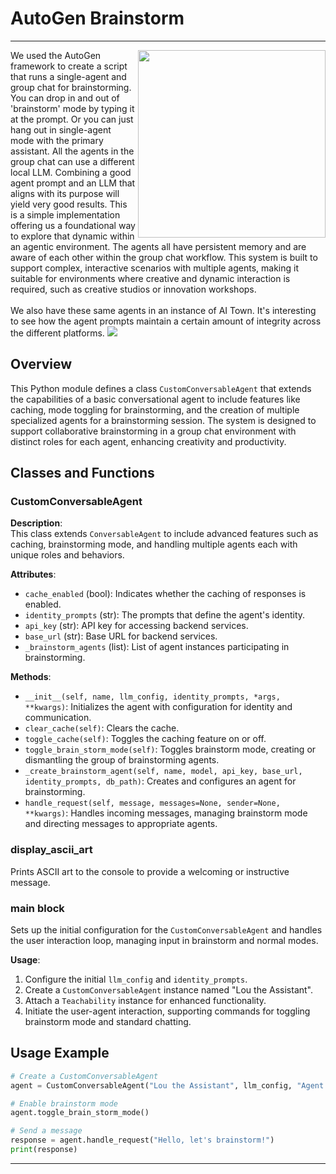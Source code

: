 # AutoGen Brainstorm
---
<img src="https://2acrestudios.com/wp-content/uploads/2024/05/autogen-brainstorm.png" align="right" style="width: 300px;" />
We used the AutoGen framework to create a script that runs a single-agent and group chat for brainstorming. You can drop in and out of 'brainstorm' mode by typing it at the prompt. Or you can just hang out in single-agent mode with the primary assistant. All the agents in the group chat can use a different local LLM. Combining a good agent prompt and an LLM that aligns with its purpose will yield very good results. This is a simple implementation offering us a foundational way to explore that dynamic within an agentic environment. The agents all have persistent memory and are aware of each other within the group chat workflow. This system is built to support complex, interactive scenarios with multiple agents, making it suitable for environments where creative and dynamic interaction is required, such as creative studios or innovation workshops.
<br /><br />
We also have these same agents in an instance of AI Town. It's interesting to see how the agent prompts maintain a certain amount of integrity across the different platforms.

<img src="https://2acrestudios.com/wp-content/uploads/2024/05/Screenshot-2024-04-30-at-2.12.57 PM-2.png" />

## Overview

This Python module defines a class `CustomConversableAgent` that extends the capabilities of a basic conversational agent to include features like caching, mode toggling for brainstorming, and the creation of multiple specialized agents for a brainstorming session. The system is designed to support collaborative brainstorming in a group chat environment with distinct roles for each agent, enhancing creativity and productivity.

## Classes and Functions

### CustomConversableAgent

**Description**:  
This class extends `ConversableAgent` to include advanced features such as caching, brainstorming mode, and handling multiple agents each with unique roles and behaviors.

**Attributes**:
- `cache_enabled` (bool): Indicates whether the caching of responses is enabled.
- `identity_prompts` (str): The prompts that define the agent's identity.
- `api_key` (str): API key for accessing backend services.
- `base_url` (str): Base URL for backend services.
- `_brainstorm_agents` (list): List of agent instances participating in brainstorming.

**Methods**:
- `__init__(self, name, llm_config, identity_prompts, *args, **kwargs)`: Initializes the agent with configuration for identity and communication.
- `clear_cache(self)`: Clears the cache.
- `toggle_cache(self)`: Toggles the caching feature on or off.
- `toggle_brain_storm_mode(self)`: Toggles brainstorm mode, creating or dismantling the group of brainstorming agents.
- `_create_brainstorm_agent(self, name, model, api_key, base_url, identity_prompts, db_path)`: Creates and configures an agent for brainstorming.
- `handle_request(self, message, messages=None, sender=None, **kwargs)`: Handles incoming messages, managing brainstorm mode and directing messages to appropriate agents.

### display_ascii_art

Prints ASCII art to the console to provide a welcoming or instructive message.

### main block

Sets up the initial configuration for the `CustomConversableAgent` and handles the user interaction loop, managing input in brainstorm and normal modes.

**Usage**:
1. Configure the initial `llm_config` and `identity_prompts`.
2. Create a `CustomConversableAgent` instance named "Lou the Assistant".
3. Attach a `Teachability` instance for enhanced functionality.
4. Initiate the user-agent interaction, supporting commands for toggling brainstorm mode and standard chatting.

## Usage Example

```python
# Create a CustomConversableAgent
agent = CustomConversableAgent("Lou the Assistant", llm_config, "Agent identity prompts")

# Enable brainstorm mode
agent.toggle_brain_storm_mode()

# Send a message
response = agent.handle_request("Hello, let's brainstorm!")
print(response)
```

---
